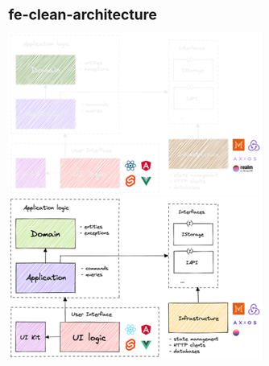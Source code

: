 # fe-clean-architecture

![Architecture](./docs/architecture-dark.png#gh-dark-mode-only)
![Architecture](./docs/architecture-light.png#gh-light-mode-only)
